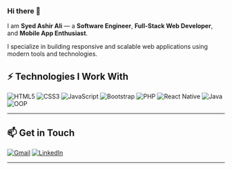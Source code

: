 ### Hi there 👋

I am **Syed Ashir Ali** — a **Software Engineer**, **Full-Stack Web Developer**, and **Mobile App Enthusiast**.

I specialize in building responsive and scalable web applications using modern tools and technologies.

## ⚡ Technologies I Work With

![HTML5](https://img.shields.io/badge/-HTML5-E34F26?style=flat-square&logo=html5&logoColor=white)
![CSS3](https://img.shields.io/badge/-CSS3-1572B6?style=flat-square&logo=css3)
![JavaScript](https://img.shields.io/badge/-JavaScript-black?style=flat-square&logo=javascript)
![Bootstrap](https://img.shields.io/badge/-Bootstrap-563D7C?style=flat-square&logo=bootstrap)
![PHP](https://img.shields.io/badge/-PHP-777BB4?style=flat-square&logo=php)
![React Native](https://img.shields.io/badge/-React%20Native-20232A?style=flat-square&logo=react)
![Java](https://img.shields.io/badge/-Java-007396?style=flat-square&logo=java)
![OOP](https://img.shields.io/badge/-OOP-blue?style=flat-square)

---

## 📫 Get in Touch

[![Gmail](https://img.shields.io/badge/-ashir9706@gmail.com-c14438?style=flat-square&logo=Gmail&logoColor=white)](mailto:ashir9706@gmail.com)
[![LinkedIn](https://img.shields.io/badge/LinkedIn-blue?style=flat-square&logo=linkedin&logoColor=white)](https://www.linkedin.com/)

---
